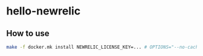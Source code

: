 # hello-newrelic

## How to use
```sh
make -f docker.mk install NEWRELIC_LICENSE_KEY=... # OPTIONS="--no-cache --progress plain"
```
